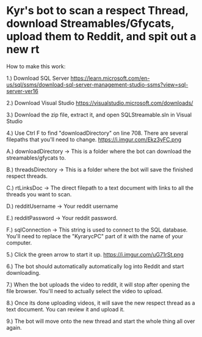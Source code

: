 # Kyr's bot to scan a respect Thread, download Streamables/Gfycats, upload them to Reddit, and spit out a new rt

How to make this work:

1.) Download SQL Server https://learn.microsoft.com/en-us/sql/ssms/download-sql-server-management-studio-ssms?view=sql-server-ver16

2.) Download Visual Studio https://visualstudio.microsoft.com/downloads/

3.) Download the zip file, extract it, and open SQLStreamable.sln in Visual Studio

4.) Use Ctrl F to find "downloadDirectory" on line 708. There are several filepaths that you'll need to change. https://i.imgur.com/Ekz3yFC.png

  A.) downloadDirectory -> This is a folder where the bot can download the streamables/gfycats to.
  
  B.) threadsDirectory -> This is a folder where the bot will save the finished respect threads.
  
  C.) rtLinksDoc -> The direct filepath to a text document with links to all the threads you want to scan.
  
  D.) redditUsername -> Your reddit username
  
  E.) redditPassword -> Your reddit password.
  
  F.) sqlConnection -> This string is used to connect to the SQL database. You'll need to replace the "KyrarycPC" part of it with the name of your computer.
  
5.) Click the green arrow to start it up. https://i.imgur.com/uG71rSt.png

6.) The bot should automatically automatically log into Reddit and start downloading.

7.) When the bot uploads the video to reddit, it will stop after opening the file browser. You'll need to actually select the video to upload.

8.) Once its done uploading videos, it will save the new respect thread as a text document. You can review it and upload it.

9.) The bot will move onto the new thread and start the whole thing all over again.

